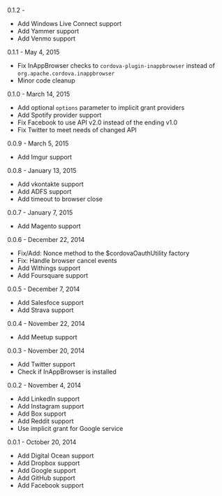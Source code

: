 0.1.2 -

* Add Windows Live Connect support
* Add Yammer support
* Add Venmo support

0.1.1 - May 4, 2015

* Fix InAppBrowser checks to `cordova-plugin-inappbrowser` instead of `org.apache.cordova.inappbrowser`
* Minor code cleanup

0.1.0 - March 14, 2015

* Add optional `options` parameter to implicit grant providers
* Add Spotify provider support
* Fix Facebook to use API v2.0 instead of the ending v1.0
* Fix Twitter to meet needs of changed API

0.0.9 - March 5, 2015

* Add Imgur support

0.0.8 - January 13, 2015

* Add vkontakte support
* Add ADFS support
* Add timeout to browser close

0.0.7 - January 7, 2015

* Add Magento support

0.0.6 - December 22, 2014

* Fix/Add: Nonce method to the $cordovaOauthUtility factory
* Fix: Handle browser cancel events
* Add Withings support
* Add Foursquare support

0.0.5 - December 7, 2014

* Add Salesfoce support
* Add Strava support

0.0.4 - November 22, 2014

* Add Meetup support

0.0.3 - November 20, 2014

* Add Twitter support
* Check if InAppBrowser is installed

0.0.2 - November 4, 2014

* Add LinkedIn support
* Add Instagram support
* Add Box support
* Add Reddit support
* Use implicit grant for Google service

0.0.1 - October 20, 2014

* Add Digital Ocean support
* Add Dropbox support
* Add Google support
* Add GitHub support
* Add Facebook support
